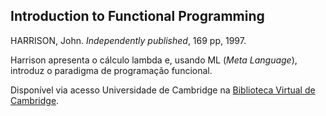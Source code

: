 ## Introduction to Functional Programming

HARRISON, John. _Independently published_, 169 pp, 1997.

Harrison apresenta o cálculo lambda e, usando ML (_Meta Language_), introduz o paradigma de programação funcional.

Disponível via acesso Universidade de Cambridge na [Biblioteca Virtual de Cambridge](https://www.cl.cam.ac.uk/teaching/Lectures/funprog-jrh-1996/all.pdf).
